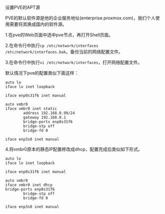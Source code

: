 设置PVE的APT源

PVE的默认软件源是他的企业服务地址(enterprise.proxmox.com)，我们个人使用需要将其换成国内的软件源。

1.在pve的Web页面中选中pve节点，再打开Shell页面。

2.在命令行中执行`cp /etc/network/interfaces /etc/network/interfaces.bak`，备份当前的网络配置文件。

3.在命令行中执行`vi /etc/network/interfaces`，打开网络配置文件。

默认情况下pve的配置类似下面这样：

```
auto lo
iface lo inet loopback

iface enp0s31f6 inet manual

auto vmbr0
iface vmbr0 inet static
        address 192.168.0.99/24
        gateway 192.168.0.1
        bridge-ports enp0s31f6
        bridge-stp off
        bridge-fd 0

iface enp3s0 inet manual
```

4.将vmbr0原本的静态IP配置修改成dhcp，配置完成后类似如下形式。

```
auto lo
iface lo inet loopback

iface enp0s31f6 inet manual

auto vmbr0
iface vmbr0 inet dhcp
bridge-ports enp0s31f6
        bridge-stp off
        bridge-fd 0

iface enp3s0 inet manual
```